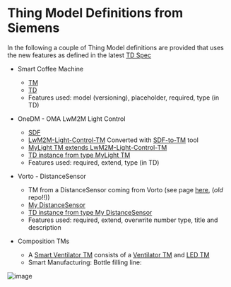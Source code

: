 # Thing Model Definitions from Siemens

In the following a couple of Thing Model definitions are provided that uses the new features as defined in the latest [TD Spec](https://w3c.github.io/wot-thing-description/#thing-model) 

* Smart Coffee Machine 
  * [TM](./Smart-Coffee-Machine-TM.tm.jsonld)
  * [TD](./Smart-Coffee-Machine-TD.td.jsonld)
  * Features used: model (versioning), placeholder, required, type (in TD)
  
* OneDM - OMA LwM2M Light Control
  * [SDF](https://github.com/one-data-model/playground/blob/master/sdfObject/sdfobject-light_control.sdf.json)
  * [LwM2M-Light-Control-TM](./LwM2M-Light-Control-TM.tm.jsonld) Converted with [SDF-to-TM](https://github.com/roman-kravtsov/sdf-object-converter) tool 
  * [MyLight TM extends LwM2M-Light-Control-TM](./MyLight-Extends-LwM2M.tm.jsonld)
  * [TD instance from type MyLight TM](./MyLight-Extends-LwM2M.td.jsonld)
  * Features used: required, extend, type (in TD)

* Vorto - DistanceSensor
  * TM from a DistanceSensor coming from Vorto (see page [here](https://github.com/w3c/wot-testing/tree/main/events/2021.03.Online/TMs/Vorto), (*old* repo!!))
  * [My DistanceSensor](./MyDistanceSensor-Extends-VortoModel.tm.jsonld)
  * [TD instance from type My DistanceSensor](./MyDistanceSensor-Extends-VortoModel.td.jsonld)
  * Features used: required, extend, overwrite number type, title and description

* Composition TMs 
  * A [Smart Ventilator TM](./SmartVentilator.tm.jsonld) consists of a [Ventilator TM](./Ventilator.tm.jsonld) and [LED TM](./LED.tm.jsonld)
  * Smart Manufacturing: Bottle filling line:

![image](https://user-images.githubusercontent.com/13832739/135061268-5bf0f2cc-d0a2-4459-afd7-6e869d433835.png)






